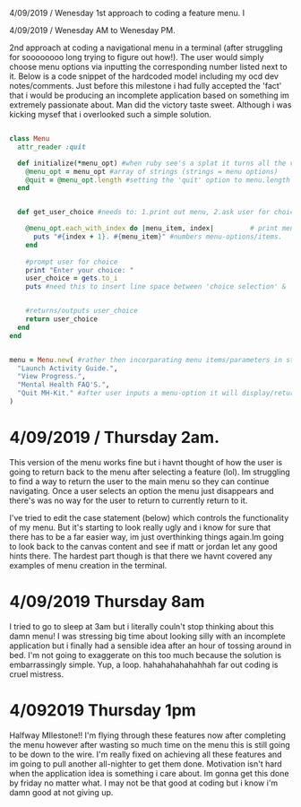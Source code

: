 4/09/2019 / Wenesday 
1st approach to coding a feature menu. I 

4/09/2019 / Wenesday AM to Wenesday PM.

2nd approach at coding a navigational menu in a terminal (after struggling for soooooooo long trying to figure out how!). 
The user would simply choose menu options via inputting the corresponding number listed next to it.
Below is a code snippet of the hardcoded model including my ocd dev notes/comments. Just before this milestone i had fully 
accepted the 'fact' that i would be producing an incomplete application based on something im extremely passionate about.
Man did the victory taste sweet. Although i was kicking mysef that i overlooked such a simple solution.

```ruby

class Menu
  attr_reader :quit 

  def initialize(*menu_opt) #when ruby see's a splat it turns all the values into an array for me and eliminates the need to  include all the menu args. I used this as it seemed like a DRYer approach
    @menu_opt = menu_opt #array of strings (strings = menu options)
    @quit = @menu_opt.length #setting the 'quit' option to menu.length will allow me to easily add features to the menu without having to change the value of quit as long as 'quit' is the last item / same value as the menu item length.
  end


  def get_user_choice #needs to: 1.print out menu, 2.ask user for choice_value and 3.return value they chose.

    @menu_opt.each_with_index do |menu_item, index|         # print menu
      puts "#{index + 1}. #{menu_item}" #numbers menu-options/items.
    end
    
    #prompt user for choice
    print "Enter your choice: "   
    user_choice = gets.to_i
    puts #need this to insert line space between 'choice selection' & 'choice result/return' for aesthetic purposes.


    #returns/outputs user_choice
    return user_choice
  end
end


menu = Menu.new( #rather then incorparating menu items/parameters in standard single line format i chose to sacrifice some bytes and use this option so that for someone reading the code, it can be easily distinguished as a menu.
  "Launch Activity Guide.",
  "View Progress.",
  "Mental Health FAQ'S.",
  "Quit MH-Kit." #after user inputs a menu-option it will display/return the choice they made via the puts strings i have included below in the case statement.
)

```

# 4/09/2019 / Thursday 2am.
This version of the menu works fine but i havnt thought of how the user is going to return back to the menu after selecting a feature (lol).
Im struggling to find a way to return the user to the main menu so they can continue navigating.
Once a user selects an option the menu just disappears and there's was no way for the user to return to currently return to it. 

I've tried to edit the case statement (below) which controls the functionality of my menu. But it's starting to look really ugly
and i know for sure that there has to be a far easier way, im just overthinking things again.Im going to look back to the canvas
content and see if matt or jordan let any good hints there. The hardest part though is that there we havnt covered any examples of menu creation in the terminal.

# 4/09/2019 Thursday 8am
I tried to go to sleep at 3am but i literally couln't stop thinking about this damn menu!
I was stressing big time about looking silly with an incomplete application but i finally had a sensible idea after an hour of tossing around in bed.
I'm not going to exaggerate on this too much because the solution is embarrassingly simple. Yup, a loop. hahahahahahahhah far out coding is cruel mistress.


# 4/092019 Thursday 1pm 

Halfway MIlestone!! I'm flying through these features now after completing the menu however after wasting so much time on the menu this is 
still going to be down to the wire. I'm really fixed on achieving all these features and im going to pull another all-nighter
to get them done. Motivation isn't hard when the application idea is something i care about. Im gonna get this done by friday 
no matter what. I may not be that good at coding but i know i'm damn good at not giving up.







